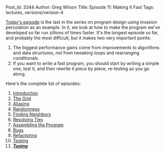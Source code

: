 Post_Id: 3344
Author: Greg Wilson
Title: Episode 11: Making It Fast
Tags: lectures, versions/version-4

<p><a href="|filename|/4_0/invperc/tuning.html">Today's episode</a> is the last in the series on program design using invasion percolation as an example.  In it, we look at how to make the program we've developed so far run zillions of times faster. It's the longest episode so far, and probably the most difficult, but it makes two very important points:</p>
<ol>
<li>The biggest performance gains come from improvements to algorithms and data structures, not from tweaking loops and rearranging conditionals.</li>
<li>If you want to write a fast program, you should start by writing a simple one, test it, and then rewrite it piece by piece, re-testing as you go along.</li>
</ol>
<p>Here's the complete list of episodes:</p>
<ol>
<li><a href="|filename|/4_0/invperc/intro.html">Introduction</a></li>
<li><a href="|filename|/4_0/invperc/grid.html">The Grid</a></li>
<li><a href="|filename|/4_0/invperc/aliasing.html">Aliasing</a></li>
<li><a href="|filename|/4_0/invperc/random.html">Randomness</a></li>
<li><a href="|filename|/4_0/invperc/neighbors.html">Finding Neighbors</a></li>
<li><a href="|filename|/4_0/invperc/ties.html">Resolving Ties</a></li>
<li><a href="|filename|/4_0/invperc/assembly.html">Assembling the Program</a></li>
<li><a href="|filename|/4_0/invperc/bugs.html">Bugs</a></li>
<li><a href="|filename|/4_0/invperc/refactoring.html">Refactoring</a></li>
<li><a href="|filename|/4_0/invperc/test.html">Testing</a></li>
<li><a href="|filename|/4_0/invperc/tuning.html"><strong><em>Tuning</em></strong></a></li>
</ol>
